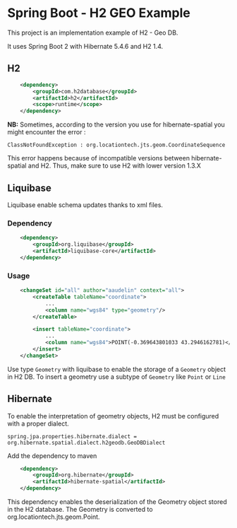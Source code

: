 # Spring Boot - H2 GEO Example

This project is an implementation example of H2 - Geo DB.

It uses Spring Boot 2 with Hibernate 5.4.6 and H2 1.4.

## H2

```xml
    <dependency>
        <groupId>com.h2database</groupId>
        <artifactId>h2</artifactId>
        <scope>runtime</scope>
    </dependency>
```

**NB:** Sometimes, according to the version you use for hibernate-spatial you might encounter the error : 

` ClassNotFoundException : org.locationtech.jts.geom.CoordinateSequence `

This error happens because of incompatible versions between hibernate-spatial and H2. Thus, make sure to use H2 with lower version 1.3.X

## Liquibase

Liquibase enable schema updates thanks to xml files.

### Dependency
```xml
    <dependency>
        <groupId>org.liquibase</groupId>
        <artifactId>liquibase-core</artifactId>
    </dependency>
```

### Usage 

```xml
    <changeSet id="all" author="aaudelin" context="all">
        <createTable tableName="coordinate">
            ...
            <column name="wgs84" type="geometry"/>
        </createTable>

        <insert tableName="coordinate">
            ...
            <column name="wgs84">POINT(-0.369643801033 43.2946162781)</column>
        </insert>
    </changeSet>
```

Use type `Geometry` with liquibase to enable the storage of a `Geometry` object in H2 DB.
To insert a geometry use a subtype of `Geometry` like `Point` or `Line`

## Hibernate

To enable the interpretation of geometry objects, H2 must be configured with a proper dialect.

```properties
spring.jpa.properties.hibernate.dialect = org.hibernate.spatial.dialect.h2geodb.GeoDBDialect
```

Add the dependency to maven
```xml
    <dependency>
        <groupId>org.hibernate</groupId>
        <artifactId>hibernate-spatial</artifactId>
    </dependency>
```

This dependency enables the deserialization of the Geometry object stored in the H2 database.
The Geometry is converted to org.locationtech.jts.geom.Point.